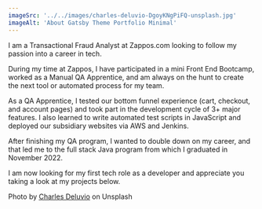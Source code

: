 ```yaml
---
imageSrc: '../../images/charles-deluvio-DgoyKNgPiFQ-unsplash.jpg'
imageAlt: 'About Gatsby Theme Portfolio Minimal'
---
```


I am a Transactional Fraud Analyst at Zappos.com looking to follow my passion into a career in tech.

During my time at Zappos, I have participated in a mini Front End Bootcamp, worked as a Manual QA Apprentice, and am always on the hunt to create the next tool or automated process for my team.

As a QA Apprentice, I tested our bottom funnel experience (cart, checkout, and account pages) and took part in the development cycle of 3+ major features. I also learned to write automated test scripts in JavaScript and deployed our subsidiary websites via AWS and Jenkins.

After finishing my QA program, I wanted to double down on my career, and that led me to the full stack Java program from which I graduated in November 2022.

I am now looking for my first tech role as a developer and appreciate you taking a look at my projects below.

Photo by <a href="https://unsplash.com/@charlesdeluvio?utm_source=unsplash&utm_medium=referral&utm_content=creditCopyText" target="_blank" rel="nofollow noopener noreferrer" aria-label="External Link"><u>Charles Deluvio</u></a> on Unsplash
